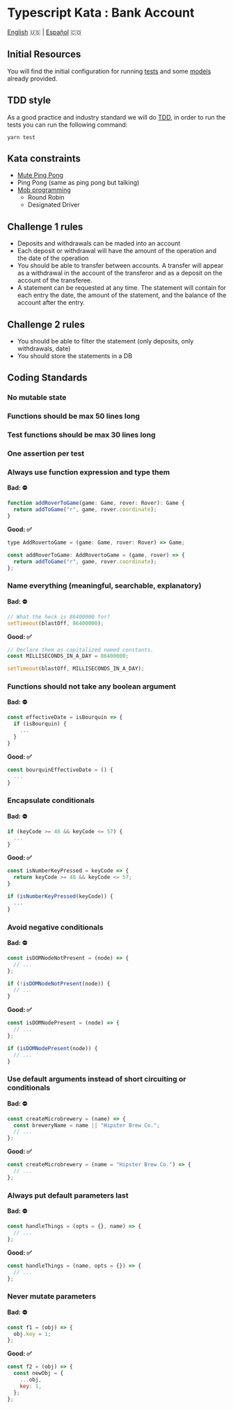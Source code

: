 # Typescript Kata : Bank Account

[English](README.md) 🇺🇸 | [Español](README.es.md) 🇨🇴

## Initial Resources

You will find the initial configuration for running [tests](index.test.ts) and some [models](src/models.d.ts) already provided.

## TDD style

As a good practice and industry standard we will do [TDD](https://en.wikipedia.org/wiki/Test-driven_development), in order to run the tests you can run the following command:

```
yarn test
```

## Kata constraints

- [Mute Ping Pong](https://kata-log.rocks/mute-ping-pong)
- Ping Pong (same as ping pong but talking)
- [Mob programming](https://kata-log.rocks/mob-programming)
  - Round Robin
  - Designated Driver

## Challenge 1 rules

- Deposits and withdrawals can be maded into an account
- Each deposit or withdrawal will have the amount of the operation and the date of the operation
- You should be able to transfer between accounts. A transfer will appear as a withdrawal in the account of the transferor and as a deposit on the account of the transferee.
- A statement can be requested at any time. The statement will contain for each entry the date, the amount of the statement, and the balance of the account after the entry.

## Challenge 2 rules

- You should be able to filter the statement (only deposits, only withdrawals, date)
- You should store the statements in a DB

## Coding Standards

### No mutable state

### Functions should be max 50 lines long

### Test functions should be max 30 lines long

### One assertion per test

### Always use function expression and type them

**Bad: ⛔️**

```javascript
function addRoverToGame(game: Game, rover: Rover): Game {
  return addToGame("r", game, rover.coordinate);
}
```

**Good: ✅**

```javascript
type AddRovertoGame = (game: Game, rover: Rover) => Game;

const addRoverToGame: AddRovertoGame = (game, rover) => {
  return addToGame("r", game, rover.coordinate);
};
```

### Name everything (meaningful, searchable, explanatory)

**Bad: ⛔️**

```javascript
// What the heck is 86400000 for?
setTimeout(blastOff, 86400000);
```

**Good: ✅**

```javascript
// Declare them as capitalized named constants.
const MILLISECONDS_IN_A_DAY = 86400000;

setTimeout(blastOff, MILLISECONDS_IN_A_DAY);
```

### Functions should not take any boolean argument

**Bad: ⛔️**

```javascript
const effectiveDate = isBourquin => {
  if (isBourquin) {
    ...
  }
}
```

**Good: ✅**

```javascript
const bourquinEffectiveDate = () {
  ...
}
```

### Encapsulate conditionals

**Bad: ⛔️**

```javascript
if (keyCode >= 48 && keyCode <= 57) {
  ...
}
```

**Good: ✅**

```javascript
const isNumberKeyPressed = keyCode => {
  return keyCode >= 48 && keyCode <= 57;
}

if (isNumberKeyPressed(keyCode)) {
  ...
}
```

### Avoid negative conditionals

**Bad: ⛔️**

```javascript
const isDOMNodeNotPresent = (node) => {
  // ...
};

if (!isDOMNodeNotPresent(node)) {
  // ...
}
```

**Good: ✅**

```javascript
const isDOMNodePresent = (node) => {
  // ...
};

if (isDOMNodePresent(node)) {
  // ...
}
```

### Use default arguments instead of short circuiting or conditionals

**Bad: ⛔️**

```javascript
const createMicrobrewery = (name) => {
  const breweryName = name || "Hipster Brew Co.";
  // ...
};
```

**Good: ✅**

```javascript
const createMicrobrewery = (name = "Hipster Brew Co.") => {
  // ...
};
```

### Always put default parameters last

**Bad: ⛔️**

```javascript
const handleThings = (opts = {}, name) => {
  // ...
};
```

**Good: ✅**

```javascript
const handleThings = (name, opts = {}) => {
  // ...
};
```

### Never mutate parameters

**Bad: ⛔️**

```javascript
const f1 = (obj) => {
  obj.key = 1;
};
```

**Good: ✅**

```javascript
const f2 = (obj) => {
  const newObj = {
    ...obj,
    key: 1,
  };
};
```
